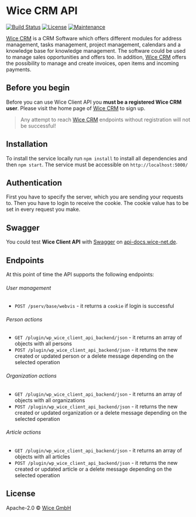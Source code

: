 # Wice CRM API

[![Build Status](https://travis-ci.com/shterion/wice-client-api.svg?token=H7APE9Z98wMSqKwH4sYc&branch=master)](https://travis-ci.com/shterion/wice-client-api) [![License](https://img.shields.io/badge/License-Apache%202.0-blue.svg)](https://opensource.org/licenses/Apache-2.0)
[![Maintenance](https://img.shields.io/badge/Maintained%3F-yes-green.svg)](https://GitHub.com/Naereen/StrapDown.js/graphs/commit-activity)

[Wice CRM](https://wice.de/) is a CRM Software which offers different modules for address management, tasks management, project management, calendars and a knowledge base for knowledge management. The software could be used to manage sales opportunities and offers too. In addition, [Wice CRM](https://wice.de/) offers the possibility to manage and create invoices, open items and incoming payments.

## Before you begin

Before you can use Wice Client API you **must be a registered Wice CRM user**. Please visit the home page of [Wice CRM](https://wice.de/register) to sign up.
> Any attempt to reach [Wice CRM](https://wice.de/) endpoints without registration will not be successful!

## Installation
To install the service locally run `npm install` to install all dependencies and then `npm start`. The service must be accessible on `http://localhost:5000/`


## Authentication

First you have to specify the server, which you are sending your requests to. Then you have to login to receive the cookie. The cookie value has to be set in every request you make.

## Swagger

You could test **Wice Client API** with [Swagger](https://swagger.io/) on [api-docs.wice-net.de](https://api-docs.wice-net.de/).

## Endpoints

At this point of time the API supports the following endpoints:

###### User management
- `​POST /pserv/base/webvis` - it returns a `cookie` if login is successful

###### Person actions
- `GET /plugin/wp_wice_client_api_backend/json` - it returns an array of objects with all persons
- `​POST /plugin/wp_wice_client_api_backend/json` - it returns the new created or updated person or a delete message depending on the selected operation

###### Organization actions
- `GET /plugin/wp_wice_client_api_backend/json` - it returns an array of objects with all organizations
- `​POST /plugin/wp_wice_client_api_backend/json` - it returns the new created or updated organization or a delete message depending on the selected operation

###### Article actions
- `GET /plugin/wp_wice_client_api_backend/json` - it returns an array of objects with all articles
- `​POST /plugin/wp_wice_client_api_backend/json` - it returns the new created or updated article or a delete message depending on the selected operation

## License

Apache-2.0 © [Wice GmbH](https://wice.de/)
